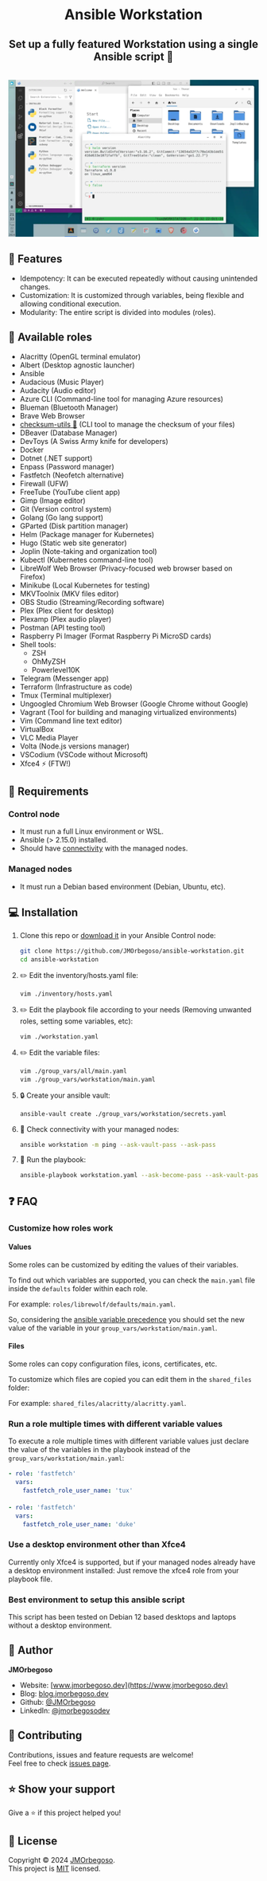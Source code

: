 <h1 align="center">Ansible Workstation</h1>
<h2 align="center">Set up a fully featured Workstation using a single Ansible script 🚀</h2>
<br/>

<img src="https://raw.githubusercontent.com/JMOrbegoso/ansible-workstation/refs/heads/main/docs/assets/virtualbox_debian_12.webp" alt="screenshot"/>

## 🌟 Features

- Idempotency: It can be executed repeatedly without causing unintended changes.
- Customization: It is customized through variables, being flexible and allowing conditional execution.
- Modularity: The entire script is divided into modules (roles).

## 🔘 Available roles

- Alacritty (OpenGL terminal emulator)
- Albert (Desktop agnostic launcher)
- Ansible
- Audacious (Music Player)
- Audacity (Audio editor)
- Azure CLI (Command-line tool for managing Azure resources)
- Blueman (Bluetooth Manager)
- Brave Web Browser
- [checksum-utils 👀](https://github.com/JMOrbegoso/checksum-utils) (CLI tool to manage the checksum of your files)
- DBeaver (Database Manager)
- DevToys (A Swiss Army knife for developers)
- Docker
- Dotnet (.NET support)
- Enpass (Password manager)
- Fastfetch (Neofetch alternative)
- Firewall (UFW)
- FreeTube (YouTube client app)
- Gimp (Image editor)
- Git (Version control system)
- Golang (Go lang support)
- GParted (Disk partition manager)
- Helm (Package manager for Kubernetes)
- Hugo (Static web site generator)
- Joplin (Note-taking and organization tool)
- Kubectl (Kubernetes command-line tool)
- LibreWolf Web Browser (Privacy-focused web browser based on Firefox)
- Minikube (Local Kubernetes for testing)
- MKVToolnix (MKV files editor)
- OBS Studio (Streaming/Recording software)
- Plex (Plex client for desktop)
- Plexamp (Plex audio player)
- Postman (API testing tool)
- Raspberry Pi Imager (Format Raspberry Pi MicroSD cards)
- Shell tools:
  - ZSH
  - OhMyZSH
  - Powerlevel10K
- Telegram (Messenger app)
- Terraform (Infrastructure as code)
- Tmux (Terminal multiplexer)
- Ungoogled Chromium Web Browser (Google Chrome without Google)
- Vagrant (Tool for building and managing virtualized environments)
- Vim (Command line text editor)
- VirtualBox
- VLC Media Player
- Volta (Node.js versions manager)
- VSCodium (VSCode without Microsoft)
- Xfce4 ⚡ (FTW!)

## 📌 Requirements

### Control node

- It must run a full Linux environment or WSL.
- Ansible (> 2.15.0) installed.
- Should have [connectivity](https://docs.ansible.com/ansible/latest/inventory_guide/intro_inventory.html#connecting-to-hosts-behavioral-inventory-parameters) with the managed nodes.

### Managed nodes

- It must run a Debian based environment (Debian, Ubuntu, etc).

## 💻 Installation

1. Clone this repo or [download it](https://github.com/JMOrbegoso/ansible-homeserver/archive/refs/heads/main.zip) in your Ansible Control node:

   ```BASH
   git clone https://github.com/JMOrbegoso/ansible-workstation.git
   cd ansible-workstation
   ```

2. ✏️ Edit the inventory/hosts.yaml file:

   ```BASH
   vim ./inventory/hosts.yaml
   ```

3. ✏️ Edit the playbook file according to your needs (Removing unwanted roles, setting some variables, etc):

   ```BASH
   vim ./workstation.yaml
   ```

4. ✏️ Edit the variable files:

   ```BASH
   vim ./group_vars/all/main.yaml
   vim ./group_vars/workstation/main.yaml
   ```

5. 🔒 Create your ansible vault:

   ```BASH
   ansible-vault create ./group_vars/workstation/secrets.yaml
   ```

6. 🛜 Check connectivity with your managed nodes:

   ```BASH
   ansible workstation -m ping --ask-vault-pass --ask-pass
   ```

7. 🚀 Run the playbook:

   ```BASH
   ansible-playbook workstation.yaml --ask-become-pass --ask-vault-pass --ask-pass
   ```

## ❓ FAQ

### Customize how roles work

#### Values

Some roles can be customized by editing the values ​​of their variables.

To find out which variables are supported, you can check the `main.yaml` file inside the `defaults` folder within each role.

For example: `roles/librewolf/defaults/main.yaml`.

So, considering the [ansible variable precedence](https://docs.ansible.com/ansible/latest/playbook_guide/playbooks_variables.html#understanding-variable-precedence) you should set the new value of the variable in your `group_vars/workstation/main.yaml`.

#### Files

Some roles can copy configuration files, icons, certificates, etc.

To customize which files are copied you can edit them in the `shared_files` folder:

For example: `shared_files/alacritty/alacritty.yaml`.

### Run a role multiple times with different variable values

To execute a role multiple times with different variable values just declare the value of the variables in the playbook instead of the `group_vars/workstation/main.yaml`:

```YAML
- role: 'fastfetch'
  vars:
    fastfetch_role_user_name: 'tux'

- role: 'fastfetch'
  vars:
    fastfetch_role_user_name: 'duke'
```

### Use a desktop environment other than Xfce4

Currently only Xfce4 is supported, but if your managed nodes already have a desktop environment installed: Just remove the xfce4 role from your playbook file.

### Best environment to setup this ansible script

This script has been tested on Debian 12 based desktops and laptops without a desktop environment.

## 👤 Author

**JMOrbegoso**

- Website: [www.jmorbegoso.dev](https://www.jmorbegoso.dev)
- Blog: [blog.jmorbegoso.dev](https://blog.jmorbegoso.dev)
- Github: [@JMOrbegoso](https://github.com/JMOrbegoso/)
- LinkedIn: [@jmorbegosodev](https://www.linkedin.com/in/jmorbegosodev/)

## 🤝 Contributing

Contributions, issues and feature requests are welcome!<br />Feel free to check [issues page](https://github.com/JMOrbegoso/ansible-workstation/issues).

## ⭐️ Show your support

Give a ⭐️ if this project helped you!

## 📝 License

Copyright © 2024 [JMOrbegoso](https://github.com/JMOrbegoso).<br />
This project is [MIT](https://github.com/JMOrbegoso/ansible-workstation/blob/main/LICENSE) licensed.
